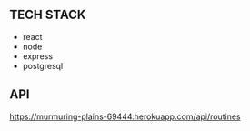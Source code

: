 ## TECH STACK

- react
- node
- express
- postgresql

## API

https://murmuring-plains-69444.herokuapp.com/api/routines
